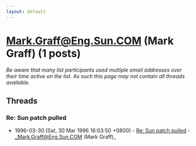 ```yaml
---
layout: default
---
```


# Mark.Graff@Eng.Sun.COM (Mark Graff) (1 posts)

_Be aware that many list participants used multiple email addresses over their time active on the list. As such this page may not contain all threads available._

## Threads

### Re: Sun patch pulled
+ 1996-03-30 (Sat, 30 Mar 1996 16:03:50 +0800) - [Re: Sun patch pulled](/archive/1996/03/8d77d9ac32c0046d4d01094218980c678a6014c4326b73033607b22ea0a07a5f) - _Mark.Graff@Eng.Sun.COM (Mark Graff)_

